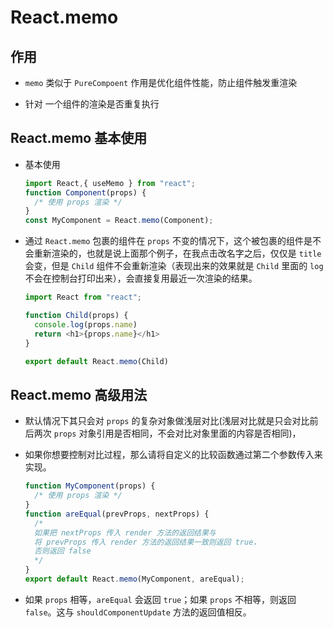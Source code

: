 # React.memo

## 作用

  - `memo` 类似于 `PureCompoent` 作用是优化组件性能，防止组件触发重渲染

  - 针对 一个组件的渲染是否重复执行

## React.memo 基本使用

  - 基本使用

    ```javascript
    import React,{ useMemo } from "react";
    function Component(props) {
      /* 使用 props 渲染 */
    }
    const MyComponent = React.memo(Component);
    ```

  - 通过 `React.memo` 包裹的组件在 `props` 不变的情况下，这个被包裹的组件是不会重新渲染的，也就是说上面那个例子，在我点击改名字之后，仅仅是 `title` 会变，但是 `Child` 组件不会重新渲染（表现出来的效果就是 `Child` 里面的 `log` 不会在控制台打印出来），会直接复用最近一次渲染的结果。

    ```javascript
    import React from "react";

    function Child(props) {
      console.log(props.name)
      return <h1>{props.name}</h1>
    }

    export default React.memo(Child)
    ```

## React.memo 高级用法

  - 默认情况下其只会对 `props` 的复杂对象做浅层对比(浅层对比就是只会对比前后两次 `props` 对象引用是否相同，不会对比对象里面的内容是否相同)，

  - 如果你想要控制对比过程，那么请将自定义的比较函数通过第二个参数传入来实现。

    ```javascript
    function MyComponent(props) {
      /* 使用 props 渲染 */
    }
    function areEqual(prevProps, nextProps) {
      /*
      如果把 nextProps 传入 render 方法的返回结果与
      将 prevProps 传入 render 方法的返回结果一致则返回 true，
      否则返回 false
      */
    }
    export default React.memo(MyComponent, areEqual);
    ```

  - 如果 `props` 相等，`areEqual` 会返回 `true`；如果 `props` 不相等，则返回 `false`。这与 `shouldComponentUpdate` 方法的返回值相反。

